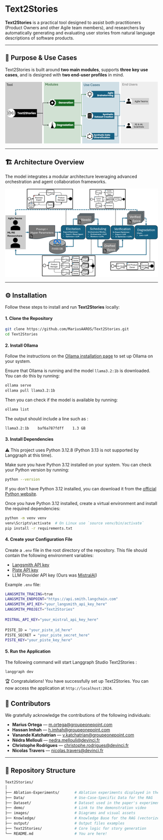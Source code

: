 # Text2Stories

**Text2Stories** is a practical tool designed to assist both practitioners (Product Owners and other Agile team members), and researchers by automatically generating and evaluating user stories from natural language descriptions of software products.

---

## 🎯 Purpose & Use Cases

Text2Stories is built around **two main modules**, supports **three key use cases**, and is designed with **two end-user profiles** in mind.

![Model Purpose](images/purpose.png)

---

## 🏗️ Architecture Overview

The model integrates a modular architecture leveraging advanced orchestration and agent collaboration frameworks.

![Model Architecture](images/FullText2Stories.png)

---

## ⚙️ Installation

Follow these steps to install and run **Text2Stories** locally:

#### 1. Clone the Repository

```bash
git clone https://github.com/MariusAAROS/Text2Stories.git
cd Text2Stories
```

#### 2. Install Ollama
Follow the instructions on the [Ollama installation page](https://ollama.com/download) to set up Ollama on your system.

Ensure that Ollama is running and the model `llama3.2:1b` is downloaded. You can do this by running:

```bash
ollama serve
ollama pull llama3.2:1b
```
Then you can check if the model is available by running:

```bash
ollama list
```
The output should include a line such as : 
```bash
llama3.2:1b    baf6a787fdff    1.3 GB 
```
#### 3. Install Dependencies
:warning: This project uses Python 3.12.8 (Python 3.13 is not supported by Langgraph at this time).

Make sure you have Python 3.12 installed on your system. You can check your Python version by running:

```bash
python --version
```

If you don't have Python 3.12 installed, you can download it from the [official Python website](https://www.python.org/downloads/).

Once you have Python 3.12 installed, create a virtual environment and install the required dependencies:
```bash
python -m venv venv
venv\Scripts\activate  # On Linux use `source venv/bin/activate`
pip install -r requirements.txt
```

#### 4. Create your Configuration File
Create a `.env` file in the root directory of the repository. This file should contain the following environment variables:

- [Langsmith API key](https://www.langchain.com/langsmith)
- [Piste API key](https://piste.gouv.fr/)
- LLM Provider API key (Ours was [MistralAI](https://docs.mistral.ai/api/))

Example `.env` file:

```bash
LANGSMITH_TRACING=true
LANGSMITH_ENDPOINT="https://api.smith.langchain.com"
LANGSMITH_API_KEY="your_langsmith_api_key_here"
LANGSMITH_PROJECT="Text2Stories"

MISTRAL_API_KEY="your_mistral_api_key_here"

PISTE_ID = "your_piste_id_here"
PISTE_SECRET = "your_piste_secret_here"
PISTE_KEY="your_piste_key_here"
```

#### 5. Run the Application
The following command will start Langgraph Studio Text2Stories : 
```bash
langgraph dev
```

:trophy: Congratulations! You have successfully set up Text2Stories. You can now access the application at `http://localhost:2024`.

## 👥 Contributors

We gratefully acknowledge the contributions of the following individuals:

- **Marius Ortega** — [m.ortega@groupeonepoint.com](mailto:m.ortega@groupeonepoint.com)
- **Hassan Imhah** — [h.imhah@groupeonepoint.com](mailto:h.imhah@groupeonepoint.com)
- **Vanande Katchatrian** — [v.katchatrian@groupeonepoint.com](mailto:v.katchatrian@groupeonepoint.com)
- **Nédra Mellouli** — [nedra.mellouli@devinci.fr](mailto:nedra.mellouli@devinci.fr)
- **Christophe Rodrigues** — [christophe.rodrigues@devinci.fr](mailto:christophe.rodrigues@devinci.fr)
- **Nicolas Travers** — [nicolas.travers@devinci.fr](mailto:nicolas.travers@devinci.fr)

---

## 📂 Repository Structure

```bash
Text2Stories/
│
├── Ablation-Experiments/       # Ablation experiments displayed in the paper (LLM, LLM+CoT, RAG+CoT)
├── Data/                       # Use-Case-Specific Data for the RAG
├── Dataset/                    # Dataset used in the paper's experiments
├── demo/                       # Link to the demonstration video
├── images/                     # Diagrams and visual assets
├── Knowledge/                  # Knowledge Base for the RAG (vectorized data)
├── output/                     # Output files examples
├── Text2Stories/               # Core logic for story generation
└── README.md                   # You are here!
```